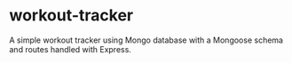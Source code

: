 # workout-tracker
A simple workout tracker using Mongo database with a Mongoose schema and routes handled with Express.
